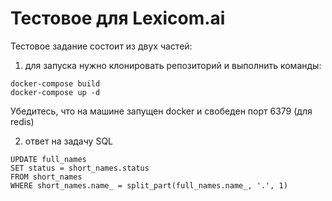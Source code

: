 # Тестовое для Lexicom.ai
Тестовое задание состоит из двух частей:
1) для запуска нужно клонировать репозиторий и выполнить команды:
```
docker-compose build
docker-compose up -d
```
Убедитесь, что на машине запущен docker и свобеден порт 6379 (для redis)

2) ответ на задачу SQL
```
UPDATE full_names
SET status = short_names.status
FROM short_names
WHERE short_names.name_ = split_part(full_names.name_, '.', 1)
```